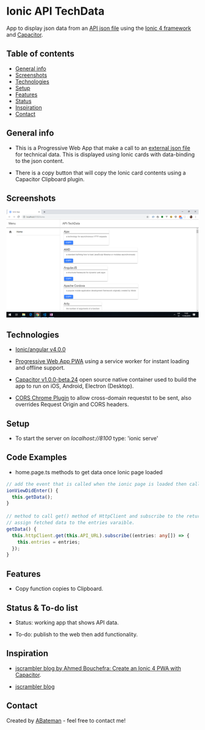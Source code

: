 # Ionic API TechData

App to display json data from an [API json file](https://media.jscrambler.com/blog/data.json) using the [Ionic 4 framework](https://ionicframework.com/docs) and [Capacitor](https://capacitor.ionicframework.com/).

## Table of contents

* [General info](#general-info)
* [Screenshots](#screenshots)
* [Technologies](#technologies)
* [Setup](#setup)
* [Features](#features)
* [Status](#status)
* [Inspiration](#inspiration)
* [Contact](#contact)

## General info

* This is a Progressive Web App that make a call to an [external json file](https://media.jscrambler.com/blog/data.json) for technical data. This is displayed using Ionic cards with data-binding to the json content.

* There is a copy button that will copy the Ionic card contents using a Capacitor Clipboard plugin.

## Screenshots

![techData screen print](./img/techData.png)

## Technologies

* [Ionic/angular v4.0.0](https://ionicframework.com/)

* [Progressive Web App PWA](https://ionicframework.com/docs/publishing/progressive-web-app) using a service worker for instant loading and offline support.

* [Capacitor v1.0.0-beta.24](https://capacitor.ionicframework.com/) open source native container used to build the app to run on iOS, Android, Electron (Desktop).

* [CORS Chrome Plugin](https://chrome.google.com/webstore/detail/allow-cors-access-control/lhobafahddgcelffkeicbaginigeejlf?hl=es) to allow cross-domain requestst to be sent, also overrides Request Origin and CORS headers.

## Setup

* To start the server on _localhost://8100_ type: 'ionic serve'

## Code Examples

* home.page.ts methods to get data once Ionic page loaded

```typescript
// add the event that is called when the ionic page is loaded then call getData() method
ionViewDidEnter() {
  this.getData();
}

// method to call get() method of HttpClient and subscribe to the returned Observable
// assign fetched data to the entries varaible.
getData() {
  this.httpClient.get(this.API_URL).subscribe((entries: any[]) => {
    this.entries = entries;
  });
}
```

## Features

* Copy function copies to Clipboard.

## Status & To-do list

* Status: working app that shows API data.

* To-do: publish to the web then add functionality.

## Inspiration

* [jscrambler blog by Ahmed Bouchefra: Create an Ionic 4 PWA with Capacitor](https://blog.jscrambler.com/create-an-ionic-4-pwa-with-capacitor/).

* [jscrambler blog](https://jscrambler.com/)

## Contact

Created by [ABateman](https://www.andrewbateman.org) - feel free to contact me!